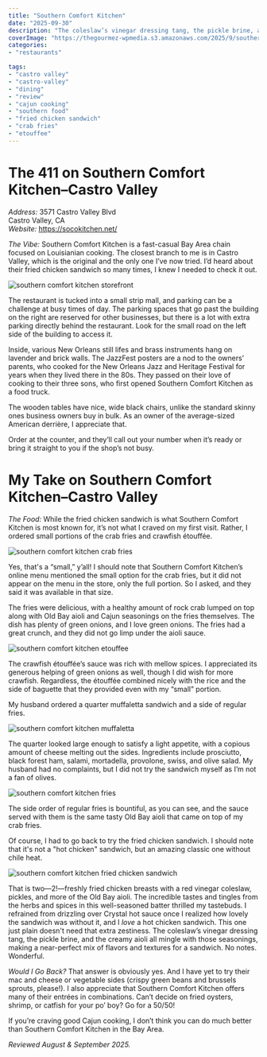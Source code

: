 ```yaml
---
title: "Southern Comfort Kitchen"
date: "2025-09-30"
description: "The coleslaw’s vinegar dressing tang, the pickle brine, and the creamy aioli all mingle with those seasonings, making a near-perfect mix of flavors and textures for a fried chicken sandwich. No notes. Wonderful."
coverImage: "https://thegourmez-wpmedia.s3.amazonaws.com/2025/9/southern-comfort-kitchen+(5).jpg"
categories:
- "restaurants"

tags:
- "castro valley"
- "castro-valley"
- "dining"
- "review"
- "cajun cooking"
- "southern food"
- "fried chicken sandwich"
- "crab fries"
- "etouffee"
---
```

# The 411 on Southern Comfort Kitchen–Castro Valley

*Address:* 3571 Castro Valley Blvd\
Castro Valley, CA\
*Website:* <https://socokitchen.net/>

*The Vibe:* Southern Comfort Kitchen is a fast-casual Bay Area chain focused on Louisianian cooking. The closest branch to me is in Castro Valley, which is the original and the only one I’ve now tried. I’d heard about their fried chicken sandwich so many times, I knew I needed to check it out.

![southern comfort kitchen storefront](https://thegourmez-wpmedia.s3.amazonaws.com/2025/9/southern-comfort-kitchen+(6).jpg)

The restaurant is tucked into a small strip mall, and parking can be a challenge at busy times of day. The parking spaces that go past the building on the right are reserved for other businesses, but there is a lot with extra parking directly behind the restaurant. Look for the small road on the left side of the building to access it.

Inside, various New Orleans still lifes and brass instruments hang on lavender and brick walls. The JazzFest posters are a nod to the owners’ parents, who cooked for the New Orleans Jazz and Heritage Festival for years when they lived there in the 80s. They passed on their love of cooking to their three sons, who first opened Southern Comfort Kitchen as a food truck.

The wooden tables have nice, wide black chairs, unlike the standard skinny ones business owners buy in bulk. As an owner of the average-sized American derrière, I appreciate that.

Order at the counter, and they’ll call out your number when it’s ready or bring it straight to you if the shop’s not busy.

# My Take on Southern Comfort Kitchen–Castro Valley

*The Food:* While the fried chicken sandwich is what Southern Comfort Kitchen is most known for, it’s not what I craved on my first visit. Rather, I ordered small portions of the crab fries and crawfish étouffée.

![southern comfort kitchen crab fries](https://thegourmez-wpmedia.s3.amazonaws.com/2025/9/southern-comfort-kitchen+(8).jpg)

Yes, that's a “small,” y’all! I should note that Southern Comfort Kitchen’s online menu mentioned the small option for the crab fries, but it did not appear on the menu in the store, only the full portion. So I asked, and they said it was available in that size.

The fries were delicious, with a healthy amount of rock crab lumped on top along with Old Bay aioli and Cajun seasonings on the fries themselves. The dish has plenty of green onions, and I love green onions. The fries had a great crunch, and they did not go limp under the aioli sauce.

![southern comfort kitchen etouffee](https://thegourmez-wpmedia.s3.amazonaws.com/2025/9/southern-comfort-kitchen+(1).jpg)

The crawfish étouffée’s sauce was rich with mellow spices. I appreciated its generous helping of green onions as well, though I did wish for more crawfish. Regardless, the étouffée combined nicely with the rice and the side of baguette that they provided even with my “small” portion.

My husband ordered a quarter muffaletta sandwich and a side of regular fries.

![southern comfort kitchen muffaletta](https://thegourmez-wpmedia.s3.amazonaws.com/2025/9/southern-comfort-kitchen+(9).jpg)

The quarter looked large enough to satisfy a light appetite, with a copious amount of cheese melting out the sides. Ingredients include prosciutto, black forest ham, salami, mortadella, provolone, swiss, and olive salad. My husband had no complaints, but I did not try the sandwich myself as I’m not a fan of olives.

![southern comfort kitchen fries](https://thegourmez-wpmedia.s3.amazonaws.com/2025/9/southern-comfort-kitchen+(7).jpg)

The side order of regular fries is bountiful, as you can see, and the sauce served with them is the same tasty Old Bay aioli that came on top of my crab fries.

Of course, I had to go back to try the fried chicken sandwich. I should note that it's not a "hot chicken" sandwich, but an amazing classic one without chile heat.

![southern comfort kitchen fried chicken sandwich](https://thegourmez-wpmedia.s3.amazonaws.com/2025/9/southern-comfort-kitchen+(5).jpg)

That is two—2!—freshly fried chicken breasts with a red vinegar coleslaw, pickles, and more of the Old Bay aioli. The incredible tastes and tingles from the herbs and spices in this well-seasoned batter thrilled my tastebuds. I  refrained from drizzling over Crystal hot sauce once I realized how lovely the sandwich was without it, and I *love* a hot chicken sandwich. This one just plain doesn't need that extra zestiness. The coleslaw’s vinegar dressing tang, the pickle brine, and the creamy aioli all mingle with those seasonings, making a near-perfect mix of flavors and textures for a sandwich. No notes. Wonderful.

*Would I Go Back?* That answer is obviously yes. And I have yet to try their mac and cheese or vegetable sides (crispy green beans and brussels sprouts, please!). I also appreciate that Southern Comfort Kitchen offers many of their entrées in combinations. Can’t decide on fried oysters, shrimp, or catfish for your po’ boy? Go for a 50/50!

If you’re craving good Cajun cooking, I don’t think you can do much better than Southern Comfort Kitchen in the Bay Area.

*Reviewed August & September 2025.*

